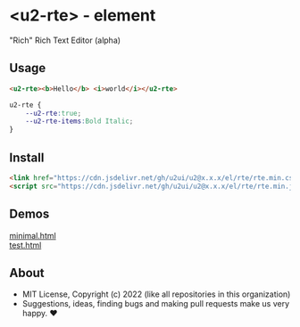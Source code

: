 # &lt;u2-rte&gt; - element
"Rich" Rich Text Editor (alpha)

## Usage

```html
<u2-rte><b>Hello</b> <i>world</i></u2-rte>
```

```css
u2-rte {
    --u2-rte:true;
    --u2-rte-items:Bold Italic;
}
```

## Install

```html
<link href="https://cdn.jsdelivr.net/gh/u2ui/u2@x.x.x/el/rte/rte.min.css" rel=stylesheet>
<script src="https://cdn.jsdelivr.net/gh/u2ui/u2@x.x.x/el/rte/rte.min.js" type=module async></script>
```

## Demos

[minimal.html](http://gcdn.li/u2ui/u2@main/el/rte/tests/minimal.html)  
[test.html](http://gcdn.li/u2ui/u2@main/el/rte/tests/test.html)  

## About

- MIT License, Copyright (c) 2022 <u2> (like all repositories in this organization) <br>
- Suggestions, ideas, finding bugs and making pull requests make us very happy. ♥

